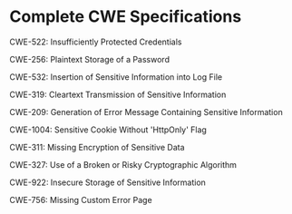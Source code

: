 

# Complete CWE Specifications

CWE-522: Insufficiently Protected Credentials

CWE-256: Plaintext Storage of a Password

CWE-532: Insertion of Sensitive Information into Log File

CWE-319: Cleartext Transmission of Sensitive Information

CWE-209: Generation of Error Message Containing Sensitive Information

CWE-1004: Sensitive Cookie Without 'HttpOnly' Flag

CWE-311: Missing Encryption of Sensitive Data

CWE-327: Use of a Broken or Risky Cryptographic Algorithm

CWE-922: Insecure Storage of Sensitive Information

CWE-756: Missing Custom Error Page